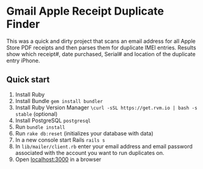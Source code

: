 Gmail Apple Receipt Duplicate Finder
===================

This was a quick and dirty project that scans an email address for all Apple Store PDF receipts and then parses them for duplicate IMEI entries. Results show which receipt#, date purchased, Serial# and location of the duplicate entry iPhone.

## Quick start

1. Install Ruby
2. Install Bundle `gem install bundler`
3. Install Ruby Version Manager `\curl -sSL https://get.rvm.io | bash -s stable` (optional)
4. Install PostgreSQL `postgresql`
5. Run `bundle install`
6. Run `rake db:reset` (initializes your database with data)
7. In a new console start Rails `rails s`
8. In `lib/mailer/client.rb` enter your email address and email password associated with the account you want to run duplicates on.
9. Open [localhost:3000](http://localhost:3000/) in a browser

